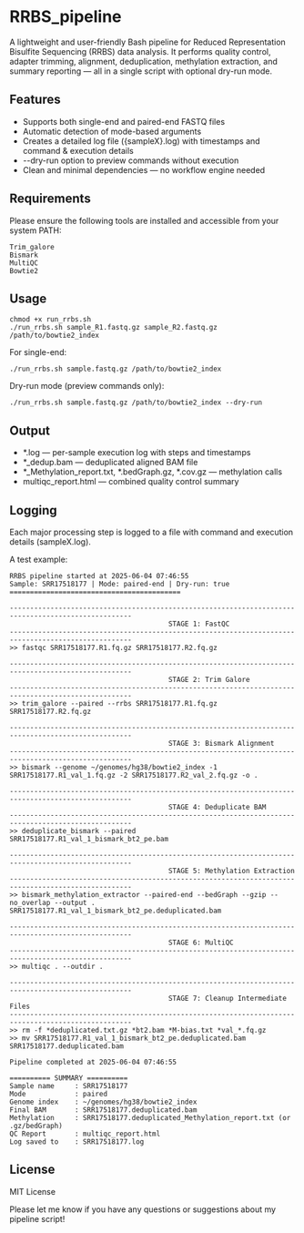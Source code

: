 # RRBS_pipeline

A lightweight and user-friendly Bash pipeline for Reduced Representation Bisulfite Sequencing (RRBS) data analysis. It performs quality control, adapter trimming, alignment, deduplication, methylation extraction, and summary reporting — all in a single script with optional dry-run mode.

## Features
- Supports both single-end and paired-end FASTQ files
- Automatic detection of mode-based arguments
- Creates a detailed log file ({sampleX}.log) with timestamps and command & execution details
- --dry-run option to preview commands without execution
- Clean and minimal dependencies — no workflow engine needed

## Requirements

Please ensure the following tools are installed and accessible from your system PATH:

	Trim_galore
	Bismark
	MultiQC
	Bowtie2

## Usage
```
chmod +x run_rrbs.sh
./run_rrbs.sh sample_R1.fastq.gz sample_R2.fastq.gz /path/to/bowtie2_index
```

For single-end:
```
./run_rrbs.sh sample.fastq.gz /path/to/bowtie2_index
```

Dry-run mode (preview commands only):
```
./run_rrbs.sh sample.fastq.gz /path/to/bowtie2_index --dry-run
```
## Output
- \*.log — per-sample execution log with steps and timestamps
- \*_dedup.bam — deduplicated aligned BAM file
- \*_Methylation_report.txt, \*.bedGraph.gz, \*.cov.gz — methylation calls
- multiqc_report.html — combined quality control summary


## Logging

Each major processing step is logged to a file with command and execution details (sampleX.log).

A test example:
```text
RRBS pipeline started at 2025-06-04 07:46:55
Sample: SRR17518177 | Mode: paired-end | Dry-run: true
==========================================

----------------------------------------------------------------------------------------------------
                                       STAGE 1: FastQC
----------------------------------------------------------------------------------------------------
>> fastqc SRR17518177.R1.fq.gz SRR17518177.R2.fq.gz

----------------------------------------------------------------------------------------------------
                                       STAGE 2: Trim Galore
----------------------------------------------------------------------------------------------------
>> trim_galore --paired --rrbs SRR17518177.R1.fq.gz SRR17518177.R2.fq.gz

----------------------------------------------------------------------------------------------------
                                       STAGE 3: Bismark Alignment
----------------------------------------------------------------------------------------------------
>> bismark --genome ~/genomes/hg38/bowtie2_index -1 SRR17518177.R1_val_1.fq.gz -2 SRR17518177.R2_val_2.fq.gz -o .

----------------------------------------------------------------------------------------------------
                                       STAGE 4: Deduplicate BAM
----------------------------------------------------------------------------------------------------
>> deduplicate_bismark --paired SRR17518177.R1_val_1_bismark_bt2_pe.bam

----------------------------------------------------------------------------------------------------
                                       STAGE 5: Methylation Extraction
----------------------------------------------------------------------------------------------------
>> bismark_methylation_extractor --paired-end --bedGraph --gzip --no_overlap --output . SRR17518177.R1_val_1_bismark_bt2_pe.deduplicated.bam

----------------------------------------------------------------------------------------------------
                                       STAGE 6: MultiQC
----------------------------------------------------------------------------------------------------
>> multiqc . --outdir .

----------------------------------------------------------------------------------------------------
                                       STAGE 7: Cleanup Intermediate Files
----------------------------------------------------------------------------------------------------
>> rm -f *deduplicated.txt.gz *bt2.bam *M-bias.txt *val_*.fq.gz
>> mv SRR17518177.R1_val_1_bismark_bt2_pe.deduplicated.bam SRR17518177.deduplicated.bam

Pipeline completed at 2025-06-04 07:46:55

========== SUMMARY ==========
Sample name     : SRR17518177
Mode            : paired
Genome index    : ~/genomes/hg38/bowtie2_index
Final BAM       : SRR17518177.deduplicated.bam
Methylation     : SRR17518177.deduplicated_Methylation_report.txt (or .gz/bedGraph)
QC Report       : multiqc_report.html
Log saved to    : SRR17518177.log
```

## License

MIT License


Please let me know if you have any questions or suggestions about my pipeline script!
